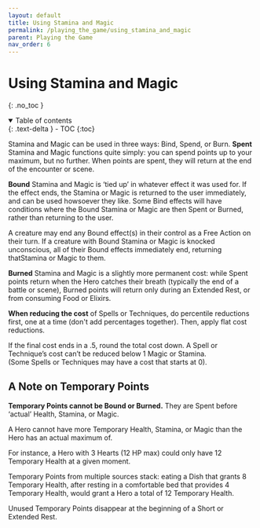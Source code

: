 ```yaml
---
layout: default
title: Using Stamina and Magic
permalink: /playing_the_game/using_stamina_and_magic
parent: Playing the Game
nav_order: 6
---
```


# Using Stamina and Magic
{: .no_toc }

<details open markdown="block">
  <summary>
    Table of contents
  </summary>
  {: .text-delta }
- TOC
{:toc}
</details>

Stamina and Magic can be used in three ways: Bind, Spend, or Burn.
**Spent** Stamina and Magic functions quite simply: you can spend points up to your maximum, but no further. When points are spent, they will return at the end of the encounter or scene.

**Bound** Stamina and Magic is ‘tied up’ in whatever effect it was used for. If the effect ends, the Stamina or Magic is returned to the user immediately, and can be used howsoever they like. Some Bind effects will have conditions where the Bound Stamina or Magic are then Spent or Burned, rather than returning to the user.

A creature may end any Bound effect(s) in their control as a Free Action on their turn. If a creature with Bound Stamina or Magic is knocked unconscious, all of their Bound effects immediately end, returning thatStamina or Magic to them.

**Burned** Stamina and Magic is a slightly more permanent cost: while Spent points return when the Hero catches their breath (typically the end of a battle or scene), Burned points will return only during an Extended Rest, or from consuming Food or Elixirs.

**When reducing the cost** of Spells or Techniques, do percentile reductions first, one at a time (don't add percentages together). Then, apply flat cost reductions. 

If the final cost ends in a .5, round the total cost down. A Spell or Technique’s cost can’t be reduced below 1 Magic or Stamina.  
(Some Spells or Techniques may have a cost that starts at 0).

## A Note on Temporary Points

**Temporary Points cannot be Bound or Burned.** They are Spent before ‘actual’ Health, Stamina, or Magic. 

A Hero cannot have more Temporary Health, Stamina, or Magic than the Hero has an actual maximum of. 

For instance, a Hero with 3 Hearts (12 HP max) could only have 12 Temporary Health at a given moment. 

Temporary Points from multiple sources stack: eating a Dish that grants 8 Temporary Health, after resting in a comfortable bed that provides 4 Temporary Health, would grant a Hero a total of 12 Temporary Health.

Unused Temporary Points disappear at the beginning of a Short or Extended Rest.